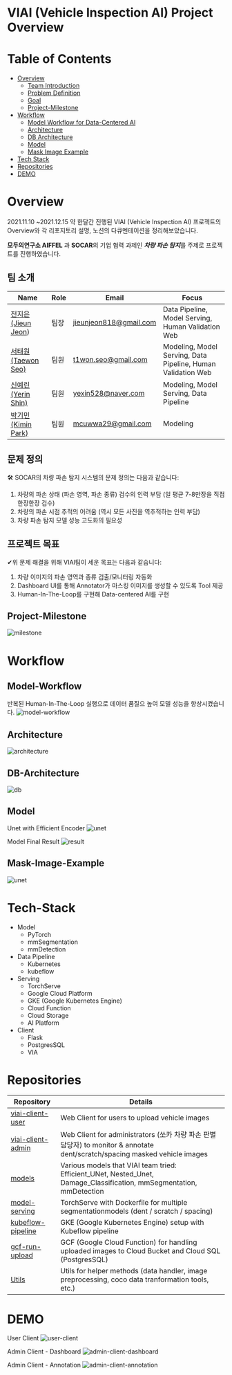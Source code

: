 # VIAI (Vehicle Inspection AI) Project Overview

Table of Contents
=================

  * [Overview](#Overview)
    * [Team Introduction](#팀소개)
    * [Problem Definition](#문제정의)
    * [Goal](#프로젝트목표)
    * [Project-Milestone](#Project-Milestone)
  * [Workflow](#Workflow)
    * [Model Workflow for Data-Centered AI](#Model-Workflow)
    * [Architecture](#Architecture)
    * [DB Architecture](#DB-Architecture)
    * [Model](#Model) 
    * [Mask Image Example](#Mask-Image-Example)
  * [Tech Stack](#Tech-Stack)
  * [Repositories](#Repositories)
  * [DEMO](#DEMO)


# Overview

2021.11.10 ~2021.12.15 약 한달간 진행된 VIAI (Vehicle Inspection AI) 프로젝트의 Overview와 각 리포지토리 설명, 노션의 다큐멘테이션을 정리해보았습니다.

**모두의연구소 AIFFEL** 과 **SOCAR**의 기업 협력 과제인 ***차량 파손 탐지***를 주제로 프로젝트를 진행하였습니다. 

## 팀 소개

|  Name | Role | Email | Focus |
| --- | --- | --- | --- |
| [전지은 (Jieun Jeon](https://github.com/jieunjeon)) | 팀장 | jieunjeon818@gmail.com | Data Pipeline, Model Serving, Human Validation Web |
| [서태원 (Taewon Seo)](https://github.com/t1seo) | 팀원 | t1won.seo@gmail.com | Modeling, Model Serving, Data Pipeline, Human Validation Web |
| [신예린 (Yerin Shin)](https://github.com/rinrin528) | 팀원 | yexin528@naver.com | Modeling, Model Serving, Data Pipeline |
| [박기민 (Kimin Park)](https://github.com/PEBpung) | 팀원 | mcuwwa29@gmail.com | Modeling |

## 문제 정의
🛠 SOCAR의 차량 파손 탐지 시스템의 문제 정의는 다음과 같습니다:

1. 차량의 파손 상태 (파손 영역, 파손 종류) 검수의 인력 부담 (일 평균 7-8만장을 직접 한장한장 검수)
2. 차량의 파손 시점 추적의 어려움 (역시 모든 사진을 역추적하는 인력 부담)
3. 차량 파손 탐지 모델 성능 고도화의 필요성

## 프로젝트 목표
✔위 문제 해결을 위해 VIAI팀이 세운 목표는 다음과 같습니다:

1. 차량 이미지의 파손 영역과 종류 검출/모니터링 자동화
2. Dashboard UI를 통해 Annotator가 마스킹 이미지를 생성할 수 있도록 Tool 제공
3. Human-In-The-Loop를 구현해 Data-centered AI를 구현

## Project-Milestone
![milestone](./images/project_milestone_detail.png)


# Workflow
## Model-Workflow 
반복된 Human-In-The-Loop 실행으로 데이터 품질으 높여 모델 성능을 향상시켰습니다.
![model-workflow](./images/model-workflow.png)

## Architecture
![architecture](./images/architecture.png)

## DB-Architecture
![db](./images/db-orm.png)

## Model
Unet with Efficient Encoder
![unet](./images/efficient-unet.png)

Model Final Result
![result](./images/model-result.png)
## Mask-Image-Example
![unet](./images/mask-image-sample.png)


# Tech-Stack

- Model
    - PyTorch
    - mmSegmentation
    - mmDetection
- Data Pipeline
    - Kubernetes
    - kubeflow
- Serving
    - TorchServe
    - Google Cloud Platform
    - GKE (Google Kubernetes Engine)
    - Cloud Function
    - Cloud Storage
    - AI Platform
- Client
    - Flask
    - PostgresSQL
    - VIA
    

# Repositories

| Repository | Details |
| --- | --- |
| [viai-client-user](https://github.com/aiffel-socar-cv/viai-client-user) | Web Client for users to upload vehicle images |
| [viai-client-admin](https://github.com/aiffel-socar-cv/viai-client-admin) | Web Client for administrators (쏘카 차량 파손 판별 담당자) to monitor & annotate dent/scratch/spacing masked vehicle images |
| [models](https://github.com/aiffel-socar-cv/models) | Various models that VIAI team tried: Efficient_UNet, Nested_Unet, Damage_Classification, mmSegmentation, mmDetection |
| [model-serving](https://github.com/aiffel-socar-cv/model-serving) | TorchServe with Dockerfile for multiple segmentationmodels (dent / scratch / spacing) |
| [kubeflow-pipeline](https://github.com/aiffel-socar-cv/kubeflow-pipeline) | GKE (Google Kubernetes Engine) setup with Kubeflow pipeline |
| [gcf-run-upload](https://github.com/aiffel-socar-cv/GCF-run-upload) | GCF (Google Cloud Function) for handling uploaded images to Cloud Bucket and Cloud SQL (PostgresSQL) |
| [Utils](https://github.com/aiffel-socar-cv/utils) | Utils for helper methods (data handler, image preprocessing, coco data tranformation tools, etc.) |

# DEMO
User Client 
![user-client](./images/user-demo.gif)

Admin Client - Dashboard
![admin-client-dashboard](./images/viai-demo-dashboard.gif)

Admin Client - Annotation
![admin-client-annotation](./images/viai-demo-annot.gif)
